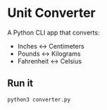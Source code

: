 # Unit Converter

A Python CLI app that converts:
- Inches ↔ Centimeters
- Pounds ↔ Kilograms
- Fahrenheit ↔ Celsius

## Run it

```bash
python3 converter.py
